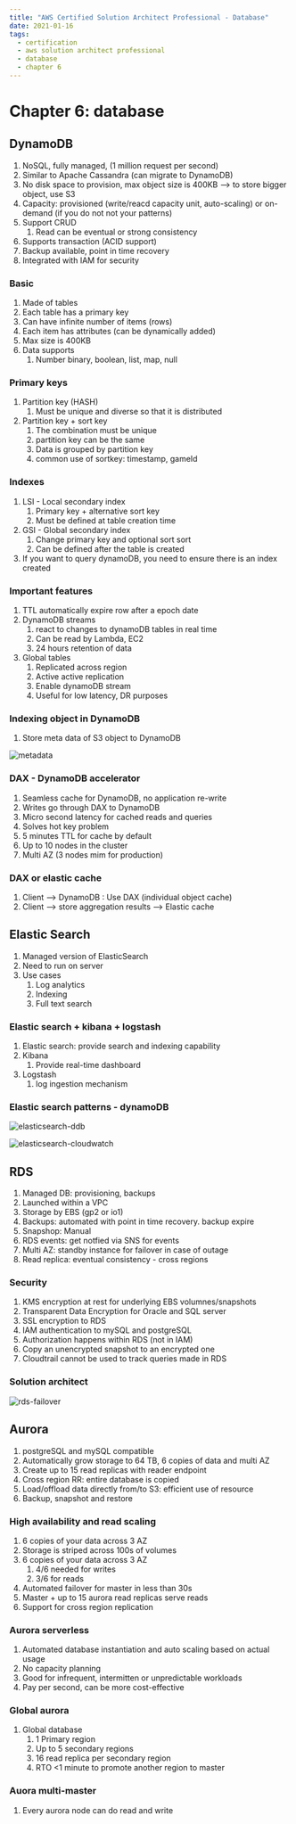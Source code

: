 ```yaml
---
title: "AWS Certified Solution Architect Professional - Database"
date: 2021-01-16
tags:
  - certification
  - aws solution architect professional
  - database
  - chapter 6
---
```


# Chapter 6: database

## DynamoDB

1. NoSQL, fully managed, (1 million request per second)
2. Similar to Apache Cassandra (can migrate to DynamoDB)
3. No disk space to provision, max object size is 400KB --> to store bigger object, use S3
4. Capacity: provisioned (write/reacd capacity unit, auto-scaling) or on-demand (if you do not not your patterns)
5. Support CRUD 
   1. Read can be eventual or strong consistency
6. Supports transaction (ACID support)
7. Backup available, point in time recovery
8. Integrated with IAM for security

### Basic

1. Made of tables
2. Each table has a primary key
3. Can have infinite number of items (rows)
4. Each item has attributes (can be dynamically added)
5. Max size is 400KB
6. Data supports
   1. Number binary, boolean, list, map, null

### Primary keys

1. Partition key (HASH)
   1. Must be unique and diverse so that it is distributed
2. Partition key + sort key
   1. The combination must be unique
   2. partition key can be the same
   3. Data is grouped by partition key
   4. common use of sortkey: timestamp, gameId

### Indexes

1. LSI - Local secondary index
   1. Primary key + alternative sort key
   2. Must be defined at table creation time
2. GSI - Global secondary index
   1. Change primary key and optional sort sort
   2. Can be defined after the table is created
3. If you want to query dynamoDB, you need to ensure there is an index created

### Important features

1. TTL automatically expire row after a epoch date
2. DynamoDB streams
   1. react to changes to dynamoDB tables in real time
   2. Can be read by Lambda, EC2
   3. 24 hours retention of data
3. Global tables
   1. Replicated across region
   2. Active active replication
   3. Enable dynamoDB stream
   4. Useful for low latency, DR purposes

### Indexing object in DynamoDB

1. Store meta data of S3 object to DynamoDB

![metadata](./database/metadata-in-ddb.png)

### DAX - DynamoDB accelerator

1. Seamless cache for DynamoDB, no application re-write
2. Writes go through DAX to DynamoDB
3. Micro second latency for cached reads and queries
4. Solves hot key problem
5. 5 minutes TTL for cache by default
6. Up to 10 nodes in the cluster
7. Multi AZ (3 nodes mim for production)

### DAX or elastic cache

1. Client --> DynamoDB : Use DAX (individual object cache)
2. Client --> store aggregation results --> Elastic cache

## Elastic Search

1. Managed version of ElasticSearch
2. Need to run on server
3. Use cases
   1. Log analytics
   2. Indexing
   3. Full text search

### Elastic search + kibana + logstash

1. Elastic search: provide search and indexing capability
2. Kibana
   1. Provide real-time dashboard
3. Logstash
   1. log ingestion mechanism

### Elastic search patterns - dynamoDB

![elasticsearch-ddb](./database/elasticsearch-ddb.png)

![elasticsearch-cloudwatch](./database/cloudwatch-logs-elasticsearch.png)

## RDS

1. Managed DB: provisioning, backups
2. Launched within a VPC
3. Storage by EBS (gp2 or io1)
4. Backups: automated with point in time recovery. backup expire
5. Snapshop: Manual
6. RDS events: get notfied via SNS for events
7. Multi AZ: standby instance for failover in case of outage
8. Read replica: eventual consistency - cross regions

### Security

1. KMS encryption at rest for underlying EBS volumnes/snapshots
2. Transparent Data Encryption for Oracle and SQL server
3. SSL encryption to RDS
4. IAM authentication to mySQL and postgreSQL
5. Authorization happens within RDS (not in IAM)
6. Copy an unencrypted snapshot to an encrypted one
7. Cloudtrail cannot be used to track queries made in RDS

### Solution architect

![rds-failover](./database/rds-failover.png)

## Aurora

1. postgreSQL and mySQL compatible
2. Automatically grow storage to 64 TB, 6 copies of data and multi AZ
3. Create up to 15 read replicas with reader endpoint
4. Cross region RR: entire database is copied 
5. Load/offload data directly from/to S3: efficient use of resource
6. Backup, snapshot and restore

### High availability and read scaling

1. 6 copies of your data across 3 AZ
2. Storage is striped across 100s of volumes
3. 6 copies of your data across 3 AZ
   1. 4/6 needed for writes
   2. 3/6 for reads
4. Automated failover for master in less than 30s
5. Master + up to 15 aurora read replicas serve reads
6. Support for cross region replication

### Aurora serverless

1. Automated database instantiation and auto scaling based on actual usage
2. No capacity planning
3. Good for infrequent, intermitten or unpredictable workloads
4. Pay per second, can be more cost-effective

### Global aurora

1. Global database
   1. 1 Primary region
   2. Up to 5 secondary regions
   3. 16 read replica per secondary region
   4. RTO <1 minute to promote another region to master


### Auora multi-master
1. Every aurora node can do read and write
